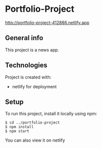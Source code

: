 # Portfolio-Project
http://portfolio-project-412886.netlify.app

## General info
This project is a news app.
	
## Technologies
Project is created with:
* netlify for deployment

	
## Setup
To run this project, install it locally using npm:

```
$ cd ../portfolio-project
$ npm install
$ npm start
```
You can also view it on netlify
